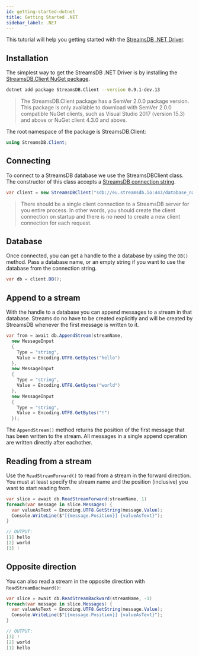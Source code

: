 ```yaml
---
id: getting-started-dotnet
title: Getting Started .NET
sidebar_label: .NET
---
```


This tutorial will help you getting started with the [StreamsDB .NET Driver](https://github.com/streamsdb/driver/tree/master/dotnet).

## Installation

The simplest way to get the StreamsDB .NET Driver is by installing the [StreamsDB.Client NuGet package](https://www.nuget.org/packages/StreamsDB.Client).

``` bash
dotnet add package StreamsDB.Client --version 0.9.1-dev.13
```

> The StreamsDB.Client package has a SemVer 2.0.0 package version.
> This package is only available to download with SemVer 2.0.0 compatible 
> NuGet clients, such as Visual Studio 2017 (version 15.3) and above or NuGet client 4.3.0 and above.

The root namespace of the package is StreamsDB.Client:

``` csharp
using StreamsDB.Client;
```

## Connecting

To connect to a StreamsDB database we use the StreamsDBClient class. The constructor of this class accepts a [StreamsDB connection string](/docs/connection-string).

``` csharp
var client = new StreamsDBClient("sdb://eu.streamsdb.io:443/database_name");
```

> There should be a single client connection to a StreamsDB server for you entire process. In other words, you should create the client connection on startup and there is no need to create a new client connection for each request.

## Database

Once connected, you can get a handle to the a database by using the `DB()` method. Pass a database name, or an empty string if you want to use the database from the connection string.

``` csharp
var db = client.DB();
```

## Append to a stream

With the handle to a database you can append messages to a stream in that database. Streams do no have to be created explicitly and will be created by StreamsDB whenever the first message is written to it.

``` csharp
var from = await db.AppendStream(streamName,
  new MessageInput
  {
    Type = "string",
    Value = Encoding.UTF8.GetBytes("hello")
  },
  new MessageInput
  {
    Type = "string",
    Value = Encoding.UTF8.GetBytes("world")
  },
  new MessageInput
  {
    Type = "string",
    Value = Encoding.UTF8.GetBytes("!")
  });
```

The `AppendStream()` method returns the position of the first message that has been written to the stream. All messages in a single append operation are written directly after eachother.

## Reading from a stream

Use the `ReadStreamForward()` to read from a stream in the forward direction. You must at least specify the stream name and the position (inclusive) you want to start reading from.

``` csharp
var slice = await db.ReadStreamForward(streamName, 1)
foreach(var message in slice.Messages) {
  var valueAsText = Encoding.UTF8.GetString(message.Value);
  Console.WriteLine($"[{message.Position}] {valueAsText}");
}

// OUTPUT:
[1] hello
[2] world
[3] !
```

## Opposite direction

You can also read a stream in the opposite direction with `ReadStreamBackward()`:

``` csharp
var slice = await db.ReadStreamBackward(streamName, -1)
foreach(var message in slice.Messages) {
  var valueAsText = Encoding.UTF8.GetString(message.Value);
  Console.WriteLine($"[{message.Position}] {valueAsText}");
}

// OUTPUT:
[3] !
[2] world
[1] hello
```

